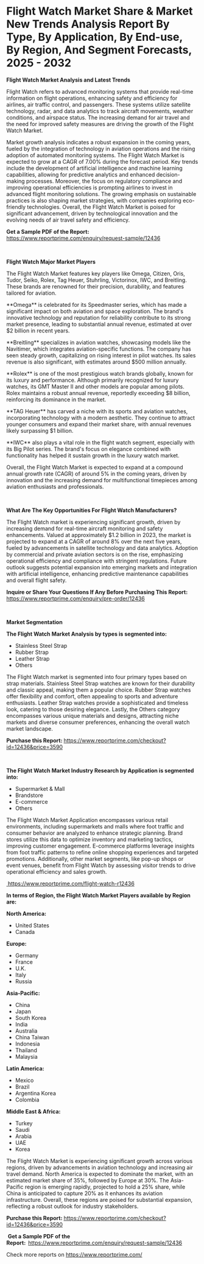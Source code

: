 <p><h1>Flight Watch Market Share & Market New Trends Analysis Report By Type, By Application, By End-use, By Region, And Segment Forecasts, 2025 - 2032</h1></p><p><strong>Flight Watch Market Analysis and Latest Trends</strong></p>
<p><p>Flight Watch refers to advanced monitoring systems that provide real-time information on flight operations, enhancing safety and efficiency for airlines, air traffic control, and passengers. These systems utilize satellite technology, radar, and data analytics to track aircraft movements, weather conditions, and airspace status. The increasing demand for air travel and the need for improved safety measures are driving the growth of the Flight Watch Market.</p><p>Market growth analysis indicates a robust expansion in the coming years, fueled by the integration of technology in aviation operations and the rising adoption of automated monitoring systems. The Flight Watch Market is expected to grow at a CAGR of 7.00% during the forecast period. Key trends include the development of artificial intelligence and machine learning capabilities, allowing for predictive analytics and enhanced decision-making processes. Moreover, the focus on regulatory compliance and improving operational efficiencies is prompting airlines to invest in advanced flight monitoring solutions. The growing emphasis on sustainable practices is also shaping market strategies, with companies exploring eco-friendly technologies. Overall, the Flight Watch Market is poised for significant advancement, driven by technological innovation and the evolving needs of air travel safety and efficiency.</p></p>
<p><strong>Get a Sample PDF of the Report:&nbsp;</strong> <a href="https://www.reportprime.com/enquiry/request-sample/12436?utm_campaign=3044&utm_medium=2&utm_source=Github&utm_content=ia&utm_term=18032025&utm_id=flight-watch">https://www.reportprime.com/enquiry/request-sample/12436</a></p>
<p>&nbsp;</p>
<p><strong>Flight Watch Major Market Players</strong></p>
<p><p>The Flight Watch Market features key players like Omega, Citizen, Oris, Tudor, Seiko, Rolex, Tag Heuer, Stuhrling, Victorinox, IWC, and Breitling. These brands are renowned for their precision, durability, and features tailored for aviation.</p><p>**Omega** is celebrated for its Speedmaster series, which has made a significant impact on both aviation and space exploration. The brand's innovative technology and reputation for reliability contribute to its strong market presence, leading to substantial annual revenue, estimated at over $2 billion in recent years.</p><p>**Breitling** specializes in aviation watches, showcasing models like the Navitimer, which integrates aviation-specific functions. The company has seen steady growth, capitalizing on rising interest in pilot watches. Its sales revenue is also significant, with estimates around $500 million annually.</p><p>**Rolex** is one of the most prestigious watch brands globally, known for its luxury and performance. Although primarily recognized for luxury watches, its GMT Master II and other models are popular among pilots. Rolex maintains a robust annual revenue, reportedly exceeding $8 billion, reinforcing its dominance in the market.</p><p>**TAG Heuer** has carved a niche with its sports and aviation watches, incorporating technology with a modern aesthetic. They continue to attract younger consumers and expand their market share, with annual revenues likely surpassing $1 billion.</p><p>**IWC** also plays a vital role in the flight watch segment, especially with its Big Pilot series. The brand's focus on elegance combined with functionality has helped it sustain growth in the luxury watch market.</p><p>Overall, the Flight Watch Market is expected to expand at a compound annual growth rate (CAGR) of around 5% in the coming years, driven by innovation and the increasing demand for multifunctional timepieces among aviation enthusiasts and professionals.</p></p>
<p>&nbsp;</p>
<p><strong>What Are The Key Opportunities For Flight Watch Manufacturers?</strong></p>
<p><p>The Flight Watch market is experiencing significant growth, driven by increasing demand for real-time aircraft monitoring and safety enhancements. Valued at approximately $1.2 billion in 2023, the market is projected to expand at a CAGR of around 8% over the next five years, fueled by advancements in satellite technology and data analytics. Adoption by commercial and private aviation sectors is on the rise, emphasizing operational efficiency and compliance with stringent regulations. Future outlook suggests potential expansion into emerging markets and integration with artificial intelligence, enhancing predictive maintenance capabilities and overall flight safety.</p></p>
<p><strong>Inquire or Share Your Questions If Any Before Purchasing This Report:</strong> <a href="https://www.reportprime.com/enquiry/pre-order/12436?utm_campaign=3044&utm_medium=2&utm_source=Github&utm_content=ia&utm_term=18032025&utm_id=flight-watch">https://www.reportprime.com/enquiry/pre-order/12436</a></p>
<p>&nbsp;</p>
<p><strong>Market Segmentation</strong></p>
<p><strong>The Flight Watch Market Analysis by types is segmented into:</strong></p>
<p><ul><li>Stainless Steel Strap</li><li>Rubber Strap</li><li>Leather Strap</li><li>Others</li></ul></p>
<p><p>The Flight Watch market is segmented into four primary types based on strap materials. Stainless Steel Strap watches are known for their durability and classic appeal, making them a popular choice. Rubber Strap watches offer flexibility and comfort, often appealing to sports and adventure enthusiasts. Leather Strap watches provide a sophisticated and timeless look, catering to those desiring elegance. Lastly, the Others category encompasses various unique materials and designs, attracting niche markets and diverse consumer preferences, enhancing the overall watch market landscape.</p></p>
<p><strong>Purchase this Report:&nbsp;</strong><a href="https://www.reportprime.com/checkout?id=12436&price=3590&utm_campaign=3044&utm_medium=2&utm_source=Github&utm_content=ia&utm_term=18032025&utm_id=flight-watch">https://www.reportprime.com/checkout?id=12436&price=3590</a></p>
<p>&nbsp;</p>
<p><strong>The Flight Watch Market Industry Research by Application is segmented into:</strong></p>
<p><ul><li>Supermarket & Mall</li><li>Brandstore</li><li>E-commerce</li><li>Others</li></ul></p>
<p><p>The Flight Watch Market Application encompasses various retail environments, including supermarkets and malls where foot traffic and consumer behavior are analyzed to enhance strategic planning. Brand stores utilize this data to optimize inventory and marketing tactics, improving customer engagement. E-commerce platforms leverage insights from foot traffic patterns to refine online shopping experiences and targeted promotions. Additionally, other market segments, like pop-up shops or event venues, benefit from Flight Watch by assessing visitor trends to drive operational efficiency and sales growth.</p></p>
<p><a href="https://www.reportprime.com/flight-watch-r12436?utm_campaign=3044&utm_medium=2&utm_source=Github&utm_content=ia&utm_term=18032025&utm_id=flight-watch">&nbsp;https://www.reportprime.com/flight-watch-r12436</a></p>
<p><strong>In terms of Region, the Flight Watch Market Players available by Region are:</strong></p>
<p>
    <p> <strong> North America: </strong>
        <ul>
            <li>United States</li>
            <li>Canada</li>
        </ul>
        </p> 
    <p> <strong> Europe: </strong>
        <ul>
            <li>Germany</li>
            <li>France</li>
            <li>U.K.</li>
            <li>Italy</li>
            <li>Russia</li>
        </ul>
        </p> 
    <p> <strong> Asia-Pacific: </strong>
        <ul>
            <li>China</li>
            <li>Japan</li>
            <li>South Korea</li>
            <li>India</li>
            <li>Australia</li>
            <li>China Taiwan</li>
            <li>Indonesia</li>
            <li>Thailand</li>
            <li>Malaysia</li>
        </ul>
        </p> 
    <p> <strong> Latin America: </strong>
        <ul>
            <li>Mexico</li>
            <li>Brazil</li>
            <li>Argentina Korea</li>
            <li>Colombia</li>
        </ul>
        </p> 
    <p> <strong> Middle East & Africa: </strong>
        <ul>
            <li>Turkey</li>
            <li>Saudi</li>
            <li>Arabia</li>
            <li>UAE</li>
            <li>Korea</li>
        </ul>
    </p>
    </p>
<p><p>The Flight Watch Market is experiencing significant growth across various regions, driven by advancements in aviation technology and increasing air travel demand. North America is expected to dominate the market, with an estimated market share of 35%, followed by Europe at 30%. The Asia-Pacific region is emerging rapidly, projected to hold a 25% share, while China is anticipated to capture 20% as it enhances its aviation infrastructure. Overall, these regions are poised for substantial expansion, reflecting a robust outlook for industry stakeholders.</p></p>
<p><strong>Purchase this Report: </strong><a href="https://www.reportprime.com/checkout?id=12436&price=3590&utm_campaign=3044&utm_medium=2&utm_source=Github&utm_content=ia&utm_term=18032025&utm_id=flight-watch">https://www.reportprime.com/checkout?id=12436&price=3590</a></p>
<p>&nbsp;<strong>Get a Sample PDF of the Report:&nbsp;&nbsp;</strong><a href="https://www.reportprime.com/enquiry/request-sample/12436?utm_campaign=3044&utm_medium=2&utm_source=Github&utm_content=ia&utm_term=18032025&utm_id=flight-watch">https://www.reportprime.com/enquiry/request-sample/12436</a></p>
<p><strong></strong></p>
<p>Check more reports on <a href="https://www.reportprime.com/?utm_campaign=3044&utm_medium=2&utm_source=Github&utm_content=ia&utm_term=18032025&utm_id=flight-watch">https://www.reportprime.com/</a></p>